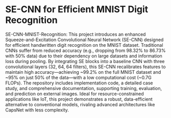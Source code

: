# SE-CNN for Efficient MNIST Digit Recognition
 SE-CNN-MNIST-Recognition: This project introduces an enhanced Squeeze-and-Excitation Convolutional Neural Network (SE-CNN) designed for efficient handwritten digit recognition on the MNIST dataset. Traditional CNNs suffer from reduced accuracy (e.g., dropping from 98.32% to 86.73% with 50% data) due to their dependency on large datasets and information loss during pooling. By integrating SE blocks into a baseline CNN with three convolutional layers (32, 64, 64 filters), this SE-CNN recalibrates features to maintain high accuracy—achieving ~99.2% on the full MNIST dataset and ~95% on just 50% of the data—with a low computational cost (~0.7G FLOPs). The repository includes implementation code, a detailed case study, and comprehensive documentation, supporting training, evaluation, and prediction on external images. Ideal for resource-constrained applications like IoT, this project demonstrates a robust, data-efficient alternative to conventional models, rivaling advanced architectures like CapsNet with less complexity.
